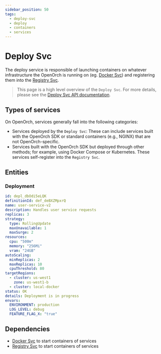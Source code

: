 ```yaml
---
sidebar_position: 50
tags:
  - deploy-svc
  - deploy
  - containers
  - services
---
```


# Deploy Svc

The deploy service is responsible of launching containers on whatever infrastructure the OpenOrch is running on (eg. [Docker Svc](/docs/built-in-services/docker-svc)) and registering them into the [Registry Svc](/docs/built-in-services/docker-svc).

> This page is a high level overview of the `Deploy Svc`. For more details, please see the [Deploy Svc API documentation](/docs/openorch/save-deployment).

## Types of services

On OpenOrch, services generally fall into the following categories:

- Services deployed by the `Deploy Svc`: These can include services built with the OpenOrch SDK or standard containers (e.g., NGINX) that are not OpenOrch-specific.
- Services built with the OpenOrch SDK but deployed through other methods; for example, using Docker Compose or Kubernetes. These services self-register into the `Registry Svc`.

## Entities

### Deployment

```yaml
id: depl_dbOdi5eLQK
definitionId: def_deBXZMpxrQ
name: user-service-v2
description: Handles user service requests
replicas: 3
strategy:
  type: RollingUpdate
  maxUnavailable: 1
  maxSurge: 2
resources:
  cpu: "500m"
  memory: "256Mi"
  vram: "24GB"
autoScaling:
  minReplicas: 2
  maxReplicas: 10
  cpuThreshold: 80
targetRegions:
  - cluster: us-west1
    zone: us-west1-b
  - cluster: local-docker
status: OK
details: Deployment is in progress
envars:
  ENVIRONMENT: production
  LOG_LEVEL: debug
  FEATURE_FLAG_X: "true"
```

## Dependencies

- [Docker Svc](/docs/built-in-services/docker-svc) to start containers of services
- [Registry Svc](/docs/built-in-services/registry-svc) to start containers of services
